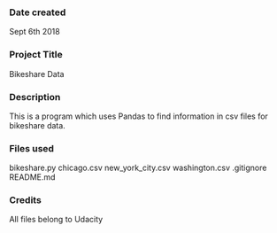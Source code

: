 ### Date created
Sept 6th 2018

### Project Title
Bikeshare Data

### Description
This is a program which uses Pandas to find information in csv files for bikeshare data.

### Files used
bikeshare.py
chicago.csv
new_york_city.csv
washington.csv
.gitignore
README.md

### Credits
All files belong to Udacity
